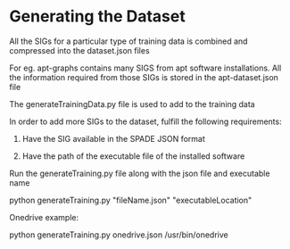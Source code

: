 # Generating the Dataset

All the SIGs for a particular type of training data is combined and compressed into the dataset.json files

For eg. apt-graphs contains many SIGS from apt software installations. All the information required from those SIGs is stored in the apt-dataset.json file

The generateTrainingData.py file is used to add to the training data

In order to add more SIGs to the dataset, fulfill the following requirements:

  1) Have the SIG available in the SPADE JSON format

  2) Have the path of the executable file of the installed software

Run the generateTraining.py file along with the json file and executable name

python generateTraining.py "fileName.json" "executableLocation" 

Onedrive example:

  python generateTraining.py onedrive.json /usr/bin/onedrive


